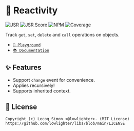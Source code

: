 # 🎯 Reactivity

[![JSR](https://jsr.io/badges/@libs/reactive)](https://jsr.io/@libs/reactive) [![JSR Score](https://jsr.io/badges/@libs/reactive/score)](https://jsr.io/@libs/reactive)
[![NPM](https://img.shields.io/npm/v/@lowlighter%2Freactive?logo=npm&labelColor=cb0000&color=183e4e)](https://www.npmjs.com/package/@lowlighter/reactive) [![Coverage](https://libs-coverage.lecoq.io/reactive/badge.svg)](https://libs-coverage.lecoq.io/reactive)

Track `get`, `set`, `delete` and `call` operations on objects.

- [`🦕 Playground`](https://dash.deno.com/playground/libs-reactive)
- [`📚 Documentation`](https://jsr.io/@libs/reactive/doc)

## ✨ Features

- Support `change` event for convenience.
- Applies recursively!
- Supports inherited context.

## 📜 License

```plaintext
Copyright (c) Lecoq Simon <@lowlighter>. (MIT License)
https://github.com/lowlighter/libs/blob/main/LICENSE
```
